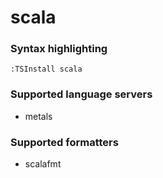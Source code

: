 # scala

### Syntax highlighting

```vim
:TSInstall scala
```

### Supported language servers

- metals

### Supported formatters

- scalafmt
